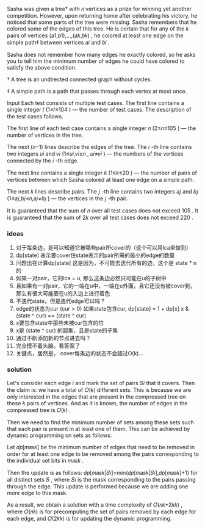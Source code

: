 Sasha was given a tree†
 with 𝑛
 vertices as a prize for winning yet another competition. However, upon returning home after celebrating his victory, he noticed that some parts of the tree were missing. Sasha remembers that he colored some of the edges of this tree. He is certain that for any of the 𝑘
 pairs of vertices (𝑎1,𝑏1),…,(𝑎𝑘,𝑏𝑘)
, he colored at least one edge on the simple path‡
 between vertices 𝑎𝑖
 and 𝑏𝑖
.

Sasha does not remember how many edges he exactly colored, so he asks you to tell him the minimum number of edges he could have colored to satisfy the above condition.

†
A tree is an undirected connected graph without cycles.

‡
A simple path is a path that passes through each vertex at most once.

Input
Each test consists of multiple test cases. The first line contains a single integer 𝑡
 (1≤𝑡≤104
) — the number of test cases. The description of the test cases follows.

The first line of each test case contains a single integer 𝑛
 (2≤𝑛≤105
) — the number of vertices in the tree.

The next (𝑛−1)
 lines describe the edges of the tree. The 𝑖
-th line contains two integers 𝑢𝑖
 and 𝑣𝑖
 (1≤𝑢𝑖,𝑣𝑖≤𝑛
, 𝑢𝑖≠𝑣𝑖
) — the numbers of the vertices connected by the 𝑖
-th edge.

The next line contains a single integer 𝑘
 (1≤𝑘≤20
) — the number of pairs of vertices between which Sasha colored at least one edge on a simple path.

The next 𝑘
 lines describe pairs. The 𝑗
-th line contains two integers 𝑎𝑗
 and 𝑏𝑗
 (1≤𝑎𝑗,𝑏𝑗≤𝑛,𝑎𝑗≠𝑏𝑗
) — the vertices in the 𝑗
-th pair.

It is guaranteed that the sum of 𝑛
 over all test cases does not exceed 105
. It is guaranteed that the sum of 2𝑘
 over all test cases does not exceed 220
.

### ideas
1. 对于每条边，是可以知道它被哪些pair所cover的（这个可以用lca来做到）
2. dp[state] 表示要cover住state表示的pair所需的最小的edge的数量
3. 问题出在计算dp[state] 这是因为，不可能去迭代所有的边，这个是 state * n的
4. 如果一对pair，它的lca = u, 那么这条边必然只可能在u的子树中
5. 且如果有一对pair，它的一端在u中，一端在u外面，且它还没有被cover到，那么有很大可能要在u的入边上进行着色
6. 不迭代state，但是迭代edge可以吗？
7. edge的状态为cur (cur > 0) 如果state包含cur, dp[state] = 1 + dp[x] x & (state ^ cur) == (state ^ cur)
8. x要包含state中那些未被cur包含的位
9. x是 (state ^ cur) 的超集，且是state的子集
10. 通过不断添加新的节点进去吗？
11. 完全摸不着头脑。看答案了
12. 关键点，居然是， cover每条边的状态不会超过O(k)...

### solution

Let's consider each edge 𝑖
 and mark the set of pairs 𝑆𝑖
 that it covers. Then the claim is: we have a total of 𝑂(𝑘)
 different sets. This is because we are only interested in the edges that are present in the compressed tree on these 𝑘
 pairs of vertices. And as it is known, the number of edges in the compressed tree is 𝑂(𝑘)
.

Then we need to find the minimum number of sets among these sets such that each pair is present in at least one of them. This can be achieved by dynamic programming on sets as follows:

Let 𝑑𝑝[𝑚𝑎𝑠𝑘]
 be the minimum number of edges that need to be removed in order for at least one edge to be removed among the pairs corresponding to the individual set bits in 𝑚𝑎𝑠𝑘
.

Then the update is as follows: 𝑑𝑝[𝑚𝑎𝑠𝑘|𝑆𝑖]=min(𝑑𝑝[𝑚𝑎𝑠𝑘|𝑆𝑖],𝑑𝑝[𝑚𝑎𝑠𝑘]+1)
 for all distinct sets 𝑆
, where 𝑆𝑖
 is the mask corresponding to the pairs passing through the edge. This update is performed because we are adding one more edge to this mask.

As a result, we obtain a solution with a time complexity of 𝑂(𝑛𝑘+2𝑘𝑘)
, where 𝑂(𝑛𝑘)
 is for precomputing the set of pairs removed by each edge for each edge, and 𝑂(2𝑘𝑘)
 is for updating the dynamic programming.

